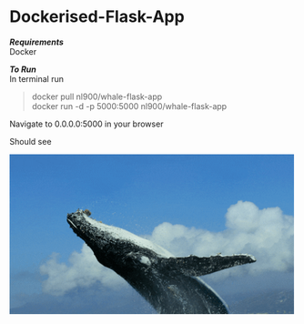 # Dockerised-Flask-App

***Requirements***</br>
Docker 

***To Run***</br>
In terminal run
> docker pull nl900/whale-flask-app </br>
> docker run -d -p 5000:5000 nl900/whale-flask-app

Navigate to 0.0.0.0:5000 in your browser</br>

Should see </br>

<img src="static/images/giphy.gif" width ="500">
